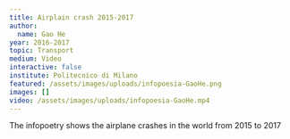 ```yaml
---
title: Airplain crash 2015-2017
author:
  name: Gao He
year: 2016-2017
topic: Transport
medium: Video
interactive: false
institute: Politecnico di Milano
featured: /assets/images/uploads/infopoesia-GaoHe.png
images: []
video: /assets/images/uploads/infopoesia-GaoHe.mp4
---
```

The infopoetry shows the airplane crashes in the world from 2015 to 2017
